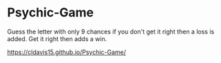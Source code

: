 # Psychic-Game

Guess the letter with only 9 chances if you don't get it right then a loss is added. Get it right then adds a win.

https://cldavis15.github.io/Psychic-Game/
